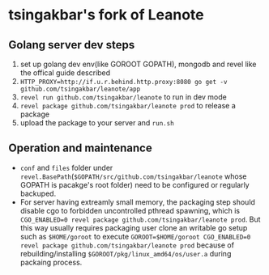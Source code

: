 # tsingakbar's fork of Leanote

## Golang server dev steps

1. set up golang dev env(like GOROOT GOPATH), mongodb and revel like the offical guide described
2. `HTTP_PROXY=http://if.u.r.behind.http.proxy:8080 go get -v github.com/tsingakbar/leanote/app`
3. `revel run github.com/tsingakbar/leanote` to run in dev mode
4. `revel package github.com/tsingakbar/leanote prod` to release a package
5. upload the package to your server and `run.sh`


## Operation and maintenance

* `conf` and `files` folder under `revel.BasePath`(`$GOPATH/src/github.com/tsingakbar/leanote` whose GOPATH is pacakge's root folder) need to be configured or regularly backuped.
* For server having extreamly small memory, the packaging step should disable cgo to forbidden uncontrolled pthread spawning, which is `CGO_ENABLED=0 revel package github.com/tsingakbar/leanote prod`. But this way usually requires packaging user clone an writable go setup such as `$HOME/goroot` to execute `GOROOT=$HOME/goroot CGO_ENABLED=0 revel package github.com/tsingakbar/leanote prod` because of rebuilding/installing `$GOROOT/pkg/linux_amd64/os/user.a` during packaing process.
